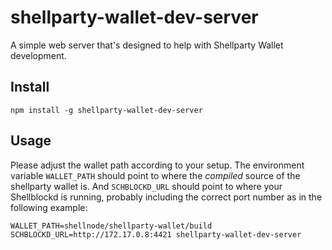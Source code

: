 # shellparty-wallet-dev-server

A simple web server that's designed to help with Shellparty Wallet development.

## Install

    npm install -g shellparty-wallet-dev-server

## Usage

Please adjust the wallet path according to your setup. The environment variable `WALLET_PATH` should point to where the _compiled_
source of the shellparty wallet is. And `SCHBLOCKD_URL` should point to where your Shellblockd is running, probably including the
correct port number as in the following example:

    WALLET_PATH=shellnode/shellparty-wallet/build SCHBLOCKD_URL=http://172.17.0.8:4421 shellparty-wallet-dev-server

